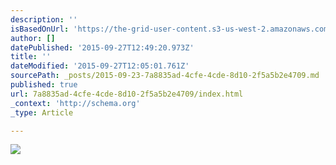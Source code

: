 ```yaml
---
description: ''
isBasedOnUrl: 'https://the-grid-user-content.s3-us-west-2.amazonaws.com/69bb9a11-114e-45e1-8f93-9a5c6884789f.png'
author: []
datePublished: '2015-09-27T12:49:20.973Z'
title: ''
dateModified: '2015-09-27T12:05:01.761Z'
sourcePath: _posts/2015-09-23-7a8835ad-4cfe-4cde-8d10-2f5a5b2e4709.md
published: true
url: 7a8835ad-4cfe-4cde-8d10-2f5a5b2e4709/index.html
_context: 'http://schema.org'
_type: Article

---
```

![](https://the-grid-user-content.s3-us-west-2.amazonaws.com/69bb9a11-114e-45e1-8f93-9a5c6884789f.png)